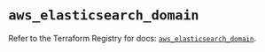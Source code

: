 # `aws_elasticsearch_domain`

Refer to the Terraform Registry for docs: [`aws_elasticsearch_domain`](https://registry.terraform.io/providers/hashicorp/aws/6.14.0/docs/resources/elasticsearch_domain).

